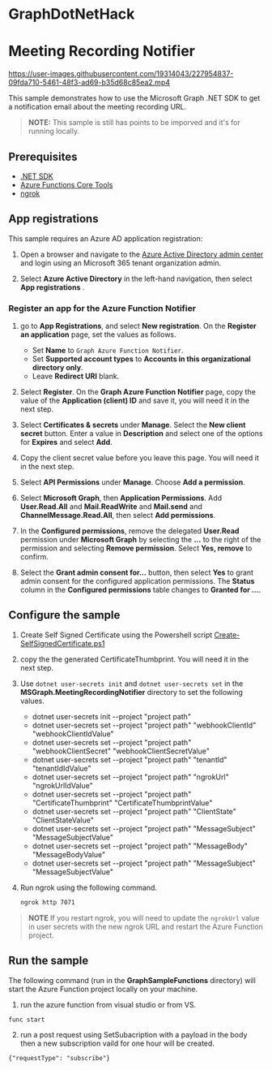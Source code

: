 # GraphDotNetHack

# Meeting Recording Notifier

https://user-images.githubusercontent.com/19314043/227954837-09fda710-5461-48f3-ad69-b35d68c85ea2.mp4

This sample demonstrates how to use the Microsoft Graph .NET SDK to get a notification email about the meeting recording URL.

> **NOTE:** This sample is still has points to be imporved and it's for running locally.

## Prerequisites

- [.NET SDK](https://dotnet.microsoft.com/download)
- [Azure Functions Core Tools](https://learn.microsoft.com/azure/azure-functions/functions-run-local)
- [ngrok](https://ngrok.com/)

## App registrations

This sample requires an Azure AD application registration:

1. Open a browser and navigate to the [Azure Active Directory admin center](https://aad.portal.azure.com) and login using an Microsoft 365 tenant organization admin.

2. Select **Azure Active Directory** in the left-hand navigation, then select **App registrations** .


### Register an app for the Azure Function Notifier

1. go to **App Registrations**, and select **New registration**. On the **Register an application** page, set the values as follows.

    - Set **Name** to `Graph Azure Function Notifier`.
    - Set **Supported account types** to **Accounts in this organizational directory only**.
    - Leave **Redirect URI** blank.

1. Select **Register**. On the **Graph Azure Function Notifier** page, copy the value of the **Application (client) ID** and save it, you will need it in the next step.

1. Select **Certificates & secrets** under **Manage**. Select the **New client secret** button. Enter a value in **Description** and select one of the options for **Expires** and select **Add**.

1. Copy the client secret value before you leave this page. You will need it in the next step.

1. Select **API Permissions** under **Manage**. Choose **Add a permission**.

1. Select **Microsoft Graph**, then **Application Permissions**. Add **User.Read.All** and **Mail.ReadWrite** and **Mail.send** and **ChannelMessage.Read.All**, then select **Add permissions**.

1. In the **Configured permissions**, remove the delegated **User.Read** permission under **Microsoft Graph** by selecting the **...** to the right of the permission and selecting **Remove permission**. Select **Yes, remove** to confirm.

1. Select the **Grant admin consent for...** button, then select **Yes** to grant admin consent for the configured application permissions. The **Status** column in the **Configured permissions** table changes to **Granted for ...**.

## Configure the sample
1. Create Self Signed Certificate using the Powershell script [Create-SelfSignedCertificate.ps1](MSGraph.MeetingRecordingNotifier/MeetingRecordingNotifier/Scripts/Create-SelfSignedCertificate.ps1)
1. copy the the generated CertificateThumbprint. You will need it in the next step.

1. Use `dotnet user-secrets init` and `dotnet user-secrets set` in the **MSGraph.MeetingRecordingNotifier** directory to set the following values.

    - dotnet user-secrets init --project "project path"
    - dotnet user-secrets set --project "project path" "webhookClientId" "webhookClientIdValue"
    - dotnet user-secrets set --project "project path" "webhookClientSecret" "webhookClientSecretValue"
    - dotnet user-secrets set --project "project path" "tenantId" "tenantIdIdValue"
    - dotnet user-secrets set --project "project path" "ngrokUrl" "ngrokUrlIdValue"
    - dotnet user-secrets set --project "project path" "CertificateThumbprint" "CertificateThumbprintValue"
    - dotnet user-secrets set --project "project path" "ClientState" "ClientStateValue"
    - dotnet user-secrets set --project "project path" "MessageSubject" "MessageSubjectValue"
    - dotnet user-secrets set --project "project path" "MessageBody" "MessageBodyValue"
    - dotnet user-secrets set --project "project path" "MessageSubject" "MessageSubjectValue"


1. Run ngrok using the following command.

    ```bash
    ngrok http 7071
    ```

> **NOTE**
> If you restart ngrok, you will need to update the `ngrokUrl` value in user secrets with the new ngrok URL and restart the Azure Function project.

## Run the sample

The following command (run in the **GraphSampleFunctions** directory) will start the Azure Function project locally on your machine.
1. run the azure function from visual studio or from VS.
```bash
func start
```

2. run a post request using SetSubacription with a payload in the body then a new subscription vaild for one hour will be created.

```{"requestType": "subscribe"}```

